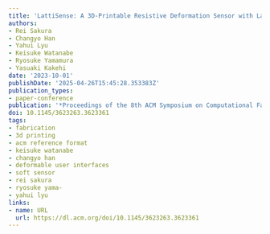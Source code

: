 ```yaml
---
title: 'LattiSense: A 3D-Printable Resistive Deformation Sensor with Lattice Structures'
authors:
- Rei Sakura
- Changyo Han
- Yahui Lyu
- Keisuke Watanabe
- Ryosuke Yamamura
- Yasuaki Kakehi
date: '2023-10-01'
publishDate: '2025-04-26T15:45:28.353383Z'
publication_types:
- paper-conference
publication: '*Proceedings of the 8th ACM Symposium on Computational Fabrication*'
doi: 10.1145/3623263.3623361
tags:
- fabrication
- 3d printing
- acm reference format
- keisuke watanabe
- changyo han
- deformable user interfaces
- soft sensor
- rei sakura
- ryosuke yama-
- yahui lyu
links:
- name: URL
  url: https://dl.acm.org/doi/10.1145/3623263.3623361
---
```


